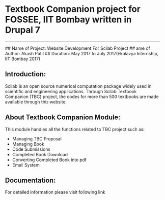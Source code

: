 # Textbook Companion project for FOSSEE, IIT Bombay written in Drupal 7
<hr>
## Name of Project: Website Development For Scilab Project
## ame of Author: Akash Patil
## Duration: May 2017 to July 2017(Ekalavya Internship, IIT Bombay 2017)

## Introduction:
<p>Scilab is an open source numerical computation package widely used in scientific and engineering applications.
Through Scilab Textbook Companion (TBC) project, the codes for more than 500 textbooks are made available through this website.
</p>

## About Textbook Companion Module:
<p>This module handles all the functions related to TBC project such as:
<ul>
<li>Managing TBC Proposal</li>
<li>Managing Book</li>
<li>Code Submissions</li>
<li>Completed Book Download</li>
<li>Converting Completed Book into pdf</li>
<li>Email System</li>
</ul>
</p>

## Documentation:
<p>For detailed information please visit following link <link></p>
